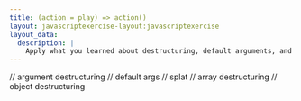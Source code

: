 ```yaml
---
title: (action = play) => action()
layout: javascriptexercise-layout:javascriptexercise
layout_data:
  description: |
    Apply what you learned about destructuring, default arguments, and splat on the code below
---
```


// argument destructuring
// default args
// splat
// array destructuring
// object destructuring
